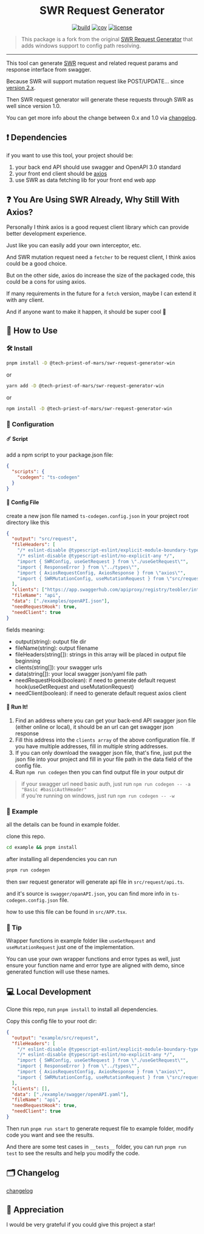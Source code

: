 <div align="center">

<h1 align="center">SWR Request Generator</h1>

<a href="https://github.com/teobler/swr-request-generator/actions">![build](https://img.shields.io/github/actions/workflow/status/teobler/swr-request-generator/build.yaml)</a>
<a href="https://github.com/teobler/swr-request-generator/actions">![cov](https://teobler.github.io/swr-request-generator/badges/coverage.svg)</a>
<a href="https://github.com/teobler/swr-request-generator/blob/main/LICENSE">![license](https://img.shields.io/github/license/teobler/swr-request-generator)</a>

</div>

> This package is a fork from the original [SWR Request Generator](https://github.com/teobler/swr-request-generator) that adds windows support to config path resolving.

---

This tool can generate [SWR](https://swr.vercel.app/) request and related request params and response interface from swagger.

Because SWR will support mutation request like POST/UPDATE... since [version 2.x](https://github.com/vercel/swr/discussions/1919).

Then SWR request generator will generate these requests through SWR as well since version 1.0.

You can get more info about the change between 0.x and 1.0 via [changelog](changelog.md).

## ❗ Dependencies

if you want to use this tool, your project should be:

1. your back end API should use swagger and OpenAPI 3.0 standard
2. your front end client should be [axios](https://github.com/axios/axios)
3. use SWR as data fetching lib for your front end web app

## ❓ You Are Using SWR Already, Why Still With Axios?

Personally I think axios is a good request client library which can provide better development experience.

Just like you can easily add your own interceptor, etc.

And SWR mutation request need a `fetcher` to be request client, I think axios could be a good choice.

But on the other side, axios do increase the size of the packaged code, this could be a cons for using axios.

If many requirements in the future for a `fetch` version, maybe I can extend it with any client.

And if anyone want to make it happen, it should be super cool 🥳

## 🧰 How to Use

### 🛠 Install

```bash
pnpm install -D @tech-priest-of-mars/swr-request-generator-win
```

or

```bash
yarn add -D @tech-priest-of-mars/swr-request-generator-win
```

or

```bash
npm install -D @tech-priest-of-mars/swr-request-generator-win
```

### 🔧 Configuration

#### ☄️ Script

add a npm script to your package.json file:

```json
{
  "scripts": {
    "codegen": "ts-codegen"
  }
}
```

#### 📁 Config File

create a new json file named `ts-codegen.config.json` in your project root directory like this

```json
{
  "output": "src/request",
  "fileHeaders": [
    "/* eslint-disable @typescript-eslint/explicit-module-boundary-types */",
    "/* eslint-disable @typescript-eslint/no-explicit-any */",
    "import { SWRConfig, useGetRequest } from \"./useGetRequest\"",
    "import { ResponseError } from \"../types\"",
    "import { AxiosRequestConfig, AxiosResponse } from \"axios\"",
    "import { SWRMutationConfig, useMutationRequest } from \"src/request/useMutationRequest\";"
  ],
  "clients": ["https://app.swaggerhub.com/apiproxy/registry/teobler/integration-example/1.0.0"],
  "fileName": "api",
  "data": ["./examples/openAPI.json"],
  "needRequestHook": true,
  "needClient": true
}
```

fields meaning:

- output(string): output file dir
- fileName(string): output filename
- fileHeaders(string[]): strings in this array will be placed in output file beginning
- clients(string[]): your swagger urls
- data(string[]): your local swagger json/yaml file path
- needRequestHook(boolean): if need to generate default request hook(useGetRequest and useMutationRequest)
- needClient(boolean): if need to generate default request axios client

#### 🤩 Run It!

1. Find an address where you can get your back-end API swagger json file (either online or local), it should be an url can get swagger json response
2. Fill this address into the `clients array` of the above configuration file. If you have multiple addresses, fill in multiple string addresses.
3. If you can only download the swagger json file, that's fine, just put the json file into your project and fill in your file path in the data field of the config file.
4. Run `npm run codegen` then you can find output file in your output dir

> if your swagger url need basic auth, just run `npm run codegen -- -a "Basic #basicAuthHeader"` <br>
> if you're running on windows, just run `npm run codegen -- -w`

### 👀 Example

all the details can be found in example folder.

clone this repo.

```bash
cd example && pnpm install
```

after installing all dependencies you can run

```bash
pnpm run codegen
```

then swr request generator will generate api file in `src/request/api.ts`.

and it's source is `swagger/opanAPI.json`, you can find more info in `ts-codegen.config.json` file.

how to use this file can be found in `src/APP.tsx`.

### 💁‍ Tip

Wrapper functions in example folder like `useGetRequest` and `useMutationRequest` just one of the implementation.

You can use your own wrapper functions and error types as well, just ensure your function name and error type are aligned with demo, since generated function will use these names.

## 💻 Local Development

Clone this repo, run `pnpm install` to install all dependencies.

Copy this config file to your root dir:

```json
{
  "output": "example/src/request",
  "fileHeaders": [
    "/* eslint-disable @typescript-eslint/explicit-module-boundary-types */",
    "/* eslint-disable @typescript-eslint/no-explicit-any */",
    "import { SWRConfig, useGetRequest } from \"./useGetRequest\"",
    "import { ResponseError } from \"../types\"",
    "import { AxiosRequestConfig, AxiosResponse } from \"axios\"",
    "import { SWRMutationConfig, useMutationRequest } from \"src/request/useMutationRequest\";"
  ],
  "clients": [],
  "data": ["./example/swagger/openAPI.yaml"],
  "fileName": "api",
  "needRequestHook": true,
  "needClient": true
}
```

Then run `pnpm run start` to generate request file to example folder, modify code you want and see the results.

And there are some test cases in `__tests__` folder, you can run `pnpm run test` to see the results and help you modify the code.

## 🗂 Changelog

[changelog](changelog.md)

## 🤗 Appreciation

I would be very grateful if you could give this project a star!
